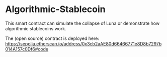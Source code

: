 # Algorithmic-Stablecoin

This smart contract can simulate the collapse of Luna or demonstrate how algorithmic stablecoins work.

The (open source) contract is deployed here:
https://sepolia.etherscan.io/address/0x3cb2aAE80d66466771e8D8b7297b014A157c0Df6#code
